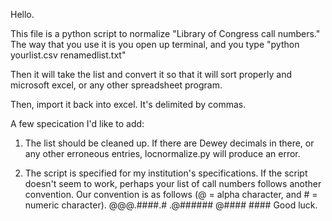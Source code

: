 Hello.

This file is a python script to normalize "Library of Congress call numbers." The way that you use it is you open up terminal, and you type "python yourlist.csv renamedlist.txt"

Then it will take the list and convert it so that it will sort properly and microsoft excel, or any other spreadsheet program.

Then, import it back into excel.  It's delimited by commas.

A few specication I'd like to add:

1. The list should be cleaned up.  If there are Dewey decimals in there, or any other erroneous entries, locnormalize.py will produce an error.

2.  The script is specified for my institution's specifications.  If the script doesn't seem to work, perhaps your list of call numbers follows another convention. 
 Our convention is as follows (@ = alpha character, and # = numeric character).
  @@@.####.# .@###### @#### ####
Good luck.
